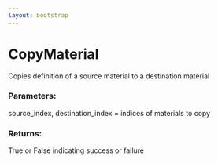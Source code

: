 ```yaml
---
layout: bootstrap
---
```


# CopyMaterial

Copies definition of a source material to a destination material
        

### Parameters:

source_index, destination_index = indices of materials to copy
        

### Returns:


True or False indicating success or failure
        
